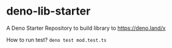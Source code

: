 # deno-lib-starter

A Deno Starter Repository to build library to https://deno.land/x

How to run test? `deno test mod.test.ts`  

